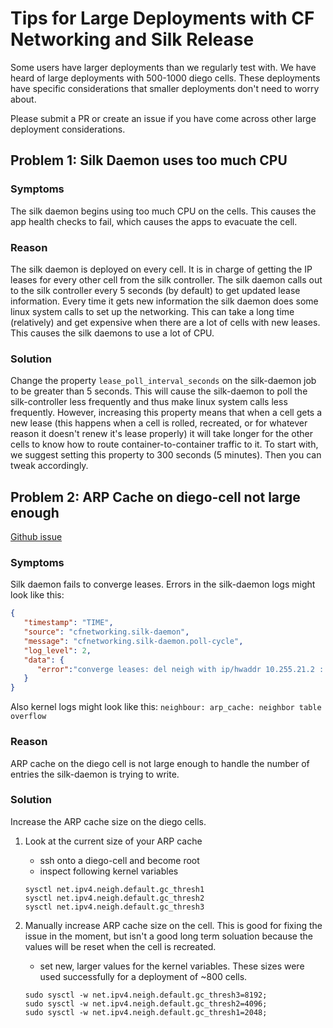 # Tips for Large Deployments with CF Networking and Silk Release 

Some users have larger deployments than we regularly test with. We have heard of large deployments with 500-1000 diego cells. 
These deployments have specific considerations that smaller deployments don't need to worry about. 

Please submit a PR or create an issue if you have come across other large deployment considerations.

## Problem 1: Silk Daemon uses too much CPU
### Symptoms
The silk daemon begins using too much CPU on the cells. This causes the app health checks to fail, which causes the apps to evacuate the cell.

### Reason
The silk daemon is deployed on every cell. It is in charge of getting the IP leases for every other cell from the silk controller. The 
silk daemon calls out to the silk controller every 5 seconds (by default) to get updated lease information. Every time it gets new information 
the silk daemon does some linux system calls to set up the networking. This can take a long time (relatively) and get expensive when there are a lot of 
cells with new leases. This causes the silk daemons to use a lot of CPU.

### Solution
Change the property `lease_poll_interval_seconds` on the silk-daemon job to be greater than 5 seconds. This will cause the silk-daemon to 
poll the silk-controller less frequently and thus make linux system calls less frequently. However, increasing this property means that when a cell gets a new lease 
(this happens when a cell is rolled, recreated, or for whatever reason it doesn't renew it's lease properly) it will take longer for the other cells to know how to 
route container-to-container traffic to it. To start with, we suggest setting this property to 300 seconds (5 minutes). Then you can tweak accordingly.

## Problem 2: ARP Cache on diego-cell not large enough 
[Github issue](https://github.com/cloudfoundry/cf-networking-release/issues/54)

### Symptoms
Silk daemon fails to converge leases. Errors in the silk-daemon logs might look like this: 
```json
{  
   "timestamp": "TIME",
   "source": "cfnetworking.silk-daemon",
   "message": "cfnetworking.silk-daemon.poll-cycle",
   "log_level": 2,
   "data": {  
      "error":"converge leases: del neigh with ip/hwaddr 10.255.21.2 : no such file or directory"
   }
}
```
Also kernel logs might look like this:
```neighbour: arp_cache: neighbor table overflow```

### Reason
ARP cache on the diego cell is not large enough to handle the number of entries the silk-daemon is trying to write.

### Solution
Increase the ARP cache size on the diego cells. 

1. Look at the current size of your ARP cache
    - ssh onto a diego-cell and become root 
    - inspect following kernel variables
    ```
    sysctl net.ipv4.neigh.default.gc_thresh1
    sysctl net.ipv4.neigh.default.gc_thresh2
    sysctl net.ipv4.neigh.default.gc_thresh3
    ```

1. Manually increase ARP cache size on the cell. This is good for fixing the issue in the moment, but isn't a good long term soluation because the values will be reset when the cell is recreated.
     - set new, larger values for the kernel variables. These sizes were used successfully for a deployment of ~800 cells.
     ```
     sudo sysctl -w net.ipv4.neigh.default.gc_thresh3=8192; 
     sudo sysctl -w net.ipv4.neigh.default.gc_thresh2=4096; 
     sudo sysctl -w net.ipv4.neigh.default.gc_thresh1=2048;
     ```
     
